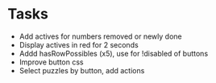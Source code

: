 # Tasks
- Add actives for numbers removed or newly done
- Display actives in red for 2 seconds
- Addd hasRowPossibles (x5), use for !disabled of buttons
- Improve button css
- Select puzzles by button, add actions
